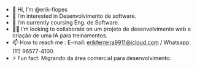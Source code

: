 - 👋 Hi, I’m @erik-flopes
- 👀 I’m interested in Desenvolvimento de software. 
- 🌱 I’m currently coursing Eng. de Software.  
- 👨‍💻 I’m looking to collaborate on um projeto de desenvolvimento web e criação de uma IA para treinamentos. 
- 📫 How to reach me : E-mail: erikferreira9911@icloud.com / Whatsapp: (11) 96577-4100. 
- ⚡ Fun fact: Migrando da área comercial para desenvolvimento. 

<!---
erik-flopes/erik-flopes is a ✨ special ✨ repository because its `README.md` (this file) appears on your GitHub profile.
You can click the Preview link to take a look at your changes.
--->
